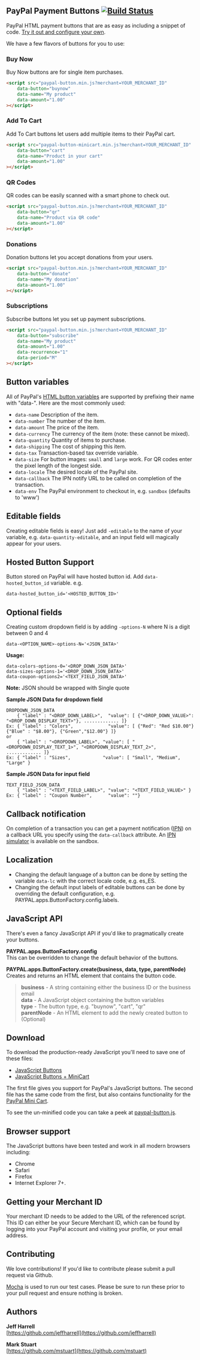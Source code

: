 ## PayPal Payment Buttons [![Build Status](https://travis-ci.org/paypal/JavaScriptButtons.png?branch=master)](https://travis-ci.org/paypal/JavaScriptButtons)

PayPal HTML payment buttons that are as easy as including a snippet of code. [Try it out and configure your own](http://paypal.github.com/JavaScriptButtons/).

We have a few flavors of buttons for you to use:

### Buy Now
Buy Now buttons are for single item purchases.

```html
<script src="paypal-button.min.js?merchant=YOUR_MERCHANT_ID"
    data-button="buynow"
    data-name="My product"
    data-amount="1.00"
></script>
```

### Add To Cart
Add To Cart buttons let users add multiple items to their PayPal cart.

```html
<script src="paypal-button-minicart.min.js?merchant=YOUR_MERCHANT_ID"
    data-button="cart"
    data-name="Product in your cart"
    data-amount="1.00"
></script>
```

### QR Codes
QR codes can be easily scanned with a smart phone to check out.

```html
<script src="paypal-button.min.js?merchant=YOUR_MERCHANT_ID"
    data-button="qr"
    data-name="Product via QR code"
    data-amount="1.00"
></script>
```

### Donations
Donation buttons let you accept donations from your users.

```html
<script src="paypal-button.min.js?merchant=YOUR_MERCHANT_ID"
    data-button="donate"
    data-name="My donation"
    data-amount="1.00"
></script>
```

### Subscriptions
Subscribe buttons let you set up payment subscriptions.

```html
<script src="paypal-button.min.js?merchant=YOUR_MERCHANT_ID"
    data-button="subscribe"
    data-name="My product"
    data-amount="1.00"
    data-recurrence="1"
    data-period="M"
></script>
```


## Button variables
All of PayPal's [HTML button variables](https://developer.paypal.com/webapps/developer/docs/classic/paypal-payments-standard/integration-guide/Appx_websitestandard_htmlvariables/) are supported by prefixing their name with "data-". Here are the most commonly used:

* `data-name` Description of the item.
* `data-number` The number of the item.
* `data-amount` The price of the item.
* `data-currency` The currency of the item (note: these cannot be mixed).
* `data-quantity` Quantity of items to purchase.
* `data-shipping` The cost of shipping this item.
* `data-tax` Transaction-based tax override variable.
* `data-size` For button images: `small` and `large` work. For QR codes enter the pixel length of the longest side.
* `data-locale` The desired locale of the PayPal site.
* `data-callback` The IPN notify URL to be called on completion of the transaction.
* `data-env` The PayPal environment to checkout in, e.g. `sandbox` (defaults to 'www')


## Editable fields
Creating editable fields is easy! Just add `-editable` to the name of your variable, e.g. `data-quantity-editable`, and an input field will magically appear for your users.

## Hosted Button Support
Button stored on PayPal will have hosted button id. Add `data-hosted_button_id` variable. e.g. 

	data-hosted_button_id='<HOSTED_BUTTON_ID>'

## Optional fields
Creating custom dropdown field is by adding `-options-N` where N is a digit between 0 and 4

	data-<OPTION_NAME>-options-N='<JSON_DATA>'

**Usage:**

	data-colors-options-0='<DROP_DOWN_JSON_DATA>'
	data-sizes-options-1='<DROP_DOWN_JSON_DATA>'
	data-coupon-options2='<TEXT_FIELD_JSON_DATA>'

**Note:** JSON should be wrapped with Single quote

**Sample JSON Data for dropdown field**

	DROPDOWN_JSON_DATA
        { "label" : "<DROP_DOWN_LABEL>",  "value": [ {"<DROP_DOWN_VALUE>": "<DROP_DOWN_DISPLAY_TEXT>"}, ............. ]} 
	Ex: { "label" : "Colors",             "value": [ {"Red": "Red $10.00"} {"Blue" : "$8.00"}, {"Green","$12.00"} ]}
    or
        { "label" : "<DROPDOWN_LABEL>", "value": [ "<DROPDOWN_DISPLAY_TEXT_1>", "<DROPDOWN_DISPLAY_TEXT_2>",  ............. ]}
	Ex: { "label" : "Sizes",            "value": [ "Small", "Medium", "Large" }


**Sample JSON Data for input field**

	TEXT_FIELD_JSON_DATA
	    { "label" : "<TEXT_FIELD_LABEL>", "value": "<TEXT_FIELD_VALUE>" }
	Ex: { "label" : "Coupon Number",      "value": ""}

## Callback notification
On completion of a transaction you can get a payment notification ([IPN](https://www.x.com/developers/paypal/documentation-tools/ipn/integration-guide/IPNIntro)) on a callback URL you specify using the `data-callback` attribute. An [IPN simulator](https://developer.paypal.com/webapps/developer/applications/ipn_simulator) is available on the sandbox.

## Localization
* Changing the default language of a button can be done by setting the variable `data-lc` with the correct locale code, e.g. es_ES.
* Changing the default input labels of editable buttons can be done by overriding the default configuration, e.g. PAYPAL.apps.ButtonFactory.config.labels.


## JavaScript API
There's even a fancy JavaScript API if you'd like to pragmatically create your buttons.

**PAYPAL.apps.ButtonFactory.config**  
This can be overridden to change the default behavior of the buttons.

**PAYPAL.apps.ButtonFactory.create(business, data, type, parentNode)**  
Creates and returns an HTML element that contains the button code. 
> **business** - A string containing either the business ID or the business email  
> **data** - A JavaScript object containing the button variables  
> **type** - The button type, e.g. "buynow", "cart", "qr"  
> **parentNode** - An HTML element to add the newly created button to (Optional)  


## Download
To download the production-ready JavaScript you'll need to save one of these files:

* [JavaScript Buttons](http://www.paypalobjects.com/js/external/paypal-button.min.js)
* [JavaScript Buttons + MiniCart](http://www.paypalobjects.com/js/external/paypal-button-minicart.min.js)

The first file gives you support for PayPal's JavaScript buttons. The second file has the same code from the first, but also contains functionality for the [PayPal Mini Cart](https://github.com/jeffharrell/MiniCart).

To see the un-minified code you can take a peek at [paypal-button.js](https://github.com/paypal/JavaScriptButtons/blob/master/src/paypal-button.js).


## Browser support 
The JavaScript buttons have been tested and work in all modern browsers including:

* Chrome
* Safari
* Firefox
* Internet Explorer 7+.


## Getting your Merchant ID
Your merchant ID needs to be added to the URL of the referenced script. This ID can either be your Secure Merchant ID, which can be found by logging into your PayPal account and visiting your profile, or your email address.


## Contributing 

We love contributions! If you'd like to contribute please submit a pull request via Github. 

[Mocha](https://github.com/visionmedia/mocha) is used to run our test cases. Please be sure to run these prior to your pull request and ensure nothing is broken.


## Authors
**Jeff Harrell**  
[https://github.com/jeffharrell](https://github.com/jeffharrell)

**Mark Stuart**  
[https://github.com/mstuart](https://github.com/mstuart)
